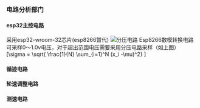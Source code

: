 

### 电路分析部门

#### esp32主控电路
采用esp32-wroom-32芯片(esp8266暂代)
![分压电路](https://cdn.sparkfun.com/assets/4/0/3/a/e/511948ffce395f7f47000000.png)
Esp8266数模转换电路可采样0～1.0v电压，对于超出范围电压需要采用分压电路采样（如上图）
\[\sigma = \sqrt{ \frac{1}{N} \sum_{i=1}^N (x_i -\mu)^2} \]

#### 循迹电路

#### 轮速调整电路

#### 测速电路
